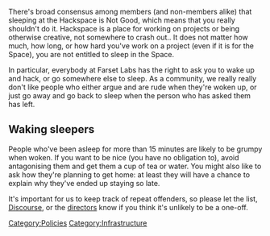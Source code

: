 There's broad consensus among members (and non-members alike) that sleeping at the Hackspace is Not Good, which means that you really shouldn't do it. Hackspace is a place for working on projects or being otherwise creative, not somewhere to crash out.. It does not matter how much, how long, or how hard you've work on a project (even if it is for the Space), you are not entitled to sleep in the Space.

In particular, everybody at Farset Labs has the right to ask you to wake up and hack, or go somewhere else to sleep. As a community, we really really don't like people who either argue and are rude when they're woken up, or just go away and go back to sleep when the person who has asked them has left.

Waking sleepers
---------------

People who've been asleep for more than 15 minutes are likely to be grumpy when woken. If you want to be nice (you have no obligation to), avoid antagonising them and get them a cup of tea or water. You might also like to ask how they're planning to get home: at least they will have a chance to explain why they've ended up staying so late.

It's important for us to keep track of repeat offenders, so please let the list, [Discourse](http://discourse.farsetlabs.org.uk), or the [directors](Organisation "wikilink") know if you think it's unlikely to be a one-off.

<Category:Policies> <Category:Infrastructure>
